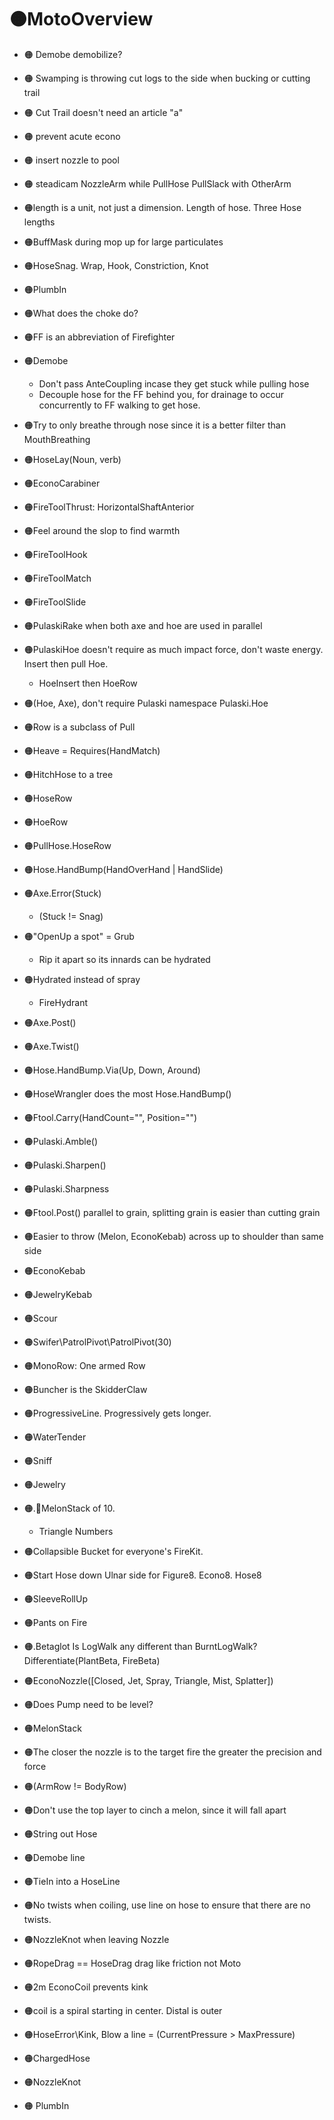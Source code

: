 # 🟠<moto>MotoOverview</moto>

- 🟠<moto></moto> Demobe demobilize?  
- 🟠<moto></moto> Swamping is throwing cut logs to the side when bucking or cutting trail
- 🟠<moto></moto> Cut Trail doesn't need an article "a"
- 🟠<moto></moto> prevent acute econo
- 🟠<moto></moto> insert nozzle to pool
- 🟠<moto></moto> steadicam NozzleArm while PullHose PullSlack with OtherArm
- 🟠<moto></moto>length is a unit, not just a dimension. Length of hose. Three Hose lengths
- 🟠<moto></moto>BuffMask during mop up for large particulates
- 🟠<moto></moto>HoseSnag. Wrap, Hook, Constriction, Knot
- 🟠<moto></moto>PlumbIn
- 🟠<moto></moto>What does the choke do?
- 🟠<moto></moto>FF is an abbreviation of Firefighter
- 🟠<moto></moto>Demobe
    - Don't pass AnteCoupling incase they get stuck while pulling hose
    - Decouple hose for the FF behind you, for drainage to occur concurrently to FF walking to get hose.
- 🟠<moto></moto>Try to only breathe through nose since it is a better filter than MouthBreathing
- 🟠<moto></moto>HoseLay(Noun, verb)
- 🟠<moto></moto>EconoCarabiner
- 🟠<moto></moto>FireToolThrust: HorizontalShaftAnterior
- 🟠<moto></moto>Feel around the slop to find warmth
- 🟠<moto></moto>FireToolHook
- 🟠<moto></moto>FireToolMatch
- 🟠<moto></moto>FireToolSlide
- 🟠<moto></moto>PulaskiRake when both axe and hoe are used in parallel
- 🟠<moto></moto>PulaskiHoe doesn't require as much impact force, don't waste energy. Insert then pull Hoe.
    - HoeInsert then HoeRow
- 🟠<moto></moto>(Hoe, Axe), don't require Pulaski namespace Pulaski.Hoe
- 🟠<moto></moto>Row is a subclass of Pull
- 🟠<moto></moto>Heave = Requires(HandMatch)
- 🟠<moto></moto>HitchHose to a tree
- 🟠<moto></moto>HoseRow
- 🟠<moto></moto>HoeRow
- 🟠<moto></moto>PullHose.HoseRow
- 🟠<moto></moto>Hose.HandBump(HandOverHand | HandSlide)
- 🟠<moto></moto>Axe.Error(Stuck)
    - (Stuck != Snag)
- 🟠<moto></moto>"OpenUp a spot" = Grub
    - Rip it apart so its innards can be hydrated
- 🟠<moto></moto>Hydrated instead of spray
    - FireHydrant
- 🟠<moto></moto>Axe.Post()
- 🟠<moto></moto>Axe.Twist()
- 🟠<moto></moto>Hose.HandBump.Via(Up, Down, Around)
- 🟠<moto></moto>HoseWrangler does the most Hose.HandBump()
- 🟠<moto></moto>Ftool.Carry(HandCount="", Position="")
- 🟠<moto></moto>Pulaski.Amble()
- 🟠<moto></moto>Pulaski.Sharpen()
- 🟠<moto></moto>Pulaski.Sharpness
- 🟠<moto></moto>Ftool.Post() parallel to grain, splitting grain is easier than cutting grain
- 🟠<moto></moto>Easier to throw (Melon, EconoKebab) across up to shoulder than same side
- 🟠<moto></moto>EconoKebab
- 🟠<moto></moto>JewelryKebab
- 🟠<moto></moto>Scour
- 🟠<moto></moto>Swifer\PatrolPivot\PatrolPivot(30)
- 🟠<moto></moto>MonoRow: One armed Row
- 🟠<moto></moto>Buncher is the SkidderClaw
- 🟠<moto></moto>ProgressiveLine. Progressively gets longer.
- 🟠<moto></moto>WaterTender
- 🟠<moto></moto>Sniff
- 🟠<moto></moto>Jewelry
- 🟠<moto></moto>.🔻<via></via>MelonStack of 10.
    - Triangle Numbers
- 🟠<moto></moto>Collapsible Bucket for everyone's FireKit.
- 🟠<moto></moto>Start Hose down Ulnar side for Figure8. Econo8. Hose8
- 🟠<moto></moto>SleeveRollUp
- 🟠<moto></moto>Pants on Fire
- 🟠<moto></moto>.Betaglot Is LogWalk any different than BurntLogWalk? Differentiate(PlantBeta, FireBeta)
- 🟠<moto></moto>EconoNozzle([Closed, Jet, Spray, Triangle, Mist, Splatter])
- 🟠<moto></moto>Does Pump need to be level?
- 🟠<moto></moto>MelonStack
- 🟠<moto></moto>The closer the nozzle is to the target fire the greater the precision and force
- 🟠<moto></moto>(ArmRow != BodyRow)
- 🟠<moto></moto>Don't use the top layer to cinch a melon, since it will fall apart
- 🟠<moto></moto>String out Hose
- 🟠<moto></moto>Demobe line
- 🟠<moto></moto>TieIn into a HoseLine
- 🟠<moto></moto>No twists when coiling, use line on hose to ensure that there are no twists.
- 🟠<moto></moto>NozzleKnot when leaving Nozzle
- 🟠<moto></moto>RopeDrag == HoseDrag drag like friction not Moto
- 🟠<moto></moto>2m EconoCoil prevents kink
- 🟠<moto></moto>coil is a spiral starting in center. Distal is outer
- 🟠<moto></moto>HoseError\Kink, Blow a line = (CurrentPressure > MaxPressure)
- 🟠<moto></moto>ChargedHose
- 🟠<moto></moto>NozzleKnot

- 🟠<moto></moto> PlumbIn
